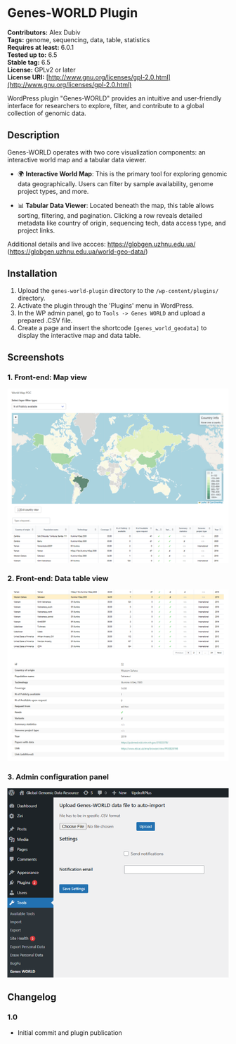 # Genes-WORLD Plugin

**Contributors:** Alex Dubiv  
**Tags:** genome, sequencing, data, table, statistics  
**Requires at least:** 6.0.1  
**Tested up to:** 6.5  
**Stable tag:** 6.5  
**License:** GPLv2 or later  
**License URI:** [http://www.gnu.org/licenses/gpl-2.0.html](http://www.gnu.org/licenses/gpl-2.0.html)

WordPress plugin "Genes-WORLD" provides an intuitive and user-friendly interface for researchers to explore, filter, and contribute to a global collection of genomic data.

## Description

Genes-WORLD operates with two core visualization components: an interactive world map and a tabular data viewer.

- 🌍 **Interactive World Map**: This is the primary tool for exploring genomic data geographically. Users can filter by sample availability, genome project types, and more.

- 📊 **Tabular Data Viewer**: Located beneath the map, this table allows sorting, filtering, and pagination. Clicking a row reveals detailed metadata like country of origin, sequencing tech, data access type, and project links.

Additional details and live accces: https://globgen.uzhnu.edu.ua/ (https://globgen.uzhnu.edu.ua/world-geo-data/)

## Installation

1. Upload the `genes-world-plugin` directory to the `/wp-content/plugins/` directory.
2. Activate the plugin through the 'Plugins' menu in WordPress.
3. In the WP admin panel, go to `Tools -> Genes WORLD` and upload a prepared .CSV file.
4. Create a page and insert the shortcode `[genes_world_geodata]` to display the interactive map and data table.

## Screenshots

### 1. Front-end: Map view
![Map View](assets/screenshot-1.png)

### 2. Front-end: Data table view
![Data Table View](assets/screenshot-2.png)

### 3. Admin configuration panel
![Admin Configuration](assets/screenshot-3.png)

## Changelog

### 1.0
- Initial commit and plugin publication